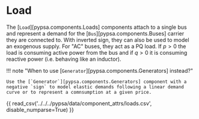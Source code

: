 <!--
SPDX-FileCopyrightText: PyPSA Contributors

SPDX-License-Identifier: CC-BY-4.0
-->

# Load

The [`Load`][pypsa.components.Loads] components attach to a single bus and represent a demand for the
[`Bus`][pypsa.components.Buses] carrier they are connected to. With inverted sign, they can also be used
to model an exogenous supply. For "AC" buses, they act as a PQ load. If $p>0$
the load is consuming active power from the bus and if $q>0$ it is consuming
reactive power (i.e. behaving like an inductor).

!!! note "When to use [`Generator`][pypsa.components.Generators] instead?"

    Use the [`Generator`][pypsa.components.Generators] component with a negative `sign` to model elastic demands following a linear demand curve or to represent a comnsumption at a given price.

{{ read_csv('../../../pypsa/data/component_attrs/loads.csv', disable_numparse=True) }} 